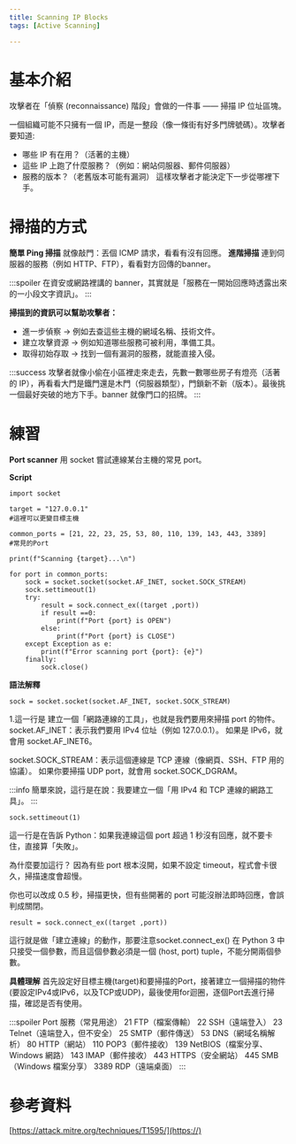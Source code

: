 ```yaml
---
title: Scanning IP Blocks
tags: [Active Scanning]

---
```


# 基本介紹
攻擊者在「偵察 (reconnaissance) 階段」會做的一件事 —— 掃描 IP 位址區塊。

一個組織可能不只擁有一個 IP，而是一整段（像一條街有好多門牌號碼）。攻擊者要知道:
* 哪些 IP 有在用？（活著的主機）
* 這些 IP 上跑了什麼服務？（例如：網站伺服器、郵件伺服器）
* 服務的版本？（老舊版本可能有漏洞）
這樣攻擊者才能決定下一步從哪裡下手。

# 掃描的方式
**簡單 Ping 掃描**
就像敲門：丟個 ICMP 請求，看看有沒有回應。
**進階掃描**
連到伺服器的服務（例如 HTTP、FTP），看看對方回傳的banner。

:::spoiler
在資安或網路裡講的 banner，其實就是「服務在一開始回應時透露出來的一小段文字資訊」。
:::

**掃描到的資訊可以幫助攻擊者：**
* 進一步偵察 → 例如去查這些主機的網域名稱、技術文件。
* 建立攻擊資源 → 例如知道哪些服務可被利用，準備工具。
* 取得初始存取 → 找到一個有漏洞的服務，就能直接入侵。

:::success
攻擊者就像小偷在小區裡走來走去，先數一數哪些房子有燈亮（活著的 IP），再看看大門是鐵門還是木門（伺服器類型），門鎖新不新（版本）。最後挑一個最好突破的地方下手。banner 就像門口的招牌。
:::

# 練習
**Port scanner**
用 socket 嘗試連線某台主機的常見 port。

**Script**
```python=
import socket

target = "127.0.0.1"
#這裡可以更變目標主機

common_ports = [21, 22, 23, 25, 53, 80, 110, 139, 143, 443, 3389]
#常見的Port

print(f"Scanning {target}...\n")

for port in common_ports:
    sock = socket.socket(socket.AF_INET, socket.SOCK_STREAM)
    sock.settimeout(1)
    try:
        result = sock.connect_ex((target ,port))
        if result ==0:
            print(f"Port {port} is OPEN")
        else:
            print(f"Port {port} is CLOSE")
    except Exception as e:
        print(f"Error scanning port {port}: {e}")
    finally:
        sock.close()
```
**語法解釋**
```
sock = socket.socket(socket.AF_INET, socket.SOCK_STREAM)
```
1.這一行是 建立一個「網路連線的工具」，也就是我們要用來掃描 port 的物件。
socket.AF_INET：表示我們要用 IPv4 位址（例如 127.0.0.1）。
如果是 IPv6，就會用 socket.AF_INET6。

socket.SOCK_STREAM：表示這個連線是 TCP 連線（像網頁、SSH、FTP 用的協議）。
如果你要掃描 UDP port，就會用 socket.SOCK_DGRAM。

:::info
簡單來說，這行是在說：我要建立一個「用 IPv4 和 TCP 連線的網路工具」。
:::

```
sock.settimeout(1)
```
這一行是在告訴 Python：如果我連線這個 port 超過 1 秒沒有回應，就不要卡住，直接算「失敗」。

為什麼要加這行？
因為有些 port 根本沒開，如果不設定 timeout，程式會卡很久，掃描速度會超慢。

你也可以改成 0.5 秒，掃描更快，但有些開著的 port 可能沒辦法即時回應，會誤判成關閉。

```
result = sock.connect_ex((target ,port))
```
這行就是做「建立連線」的動作，那要注意socket.connect_ex() 在 Python 3 中只接受一個參數，而且這個參數必須是一個 (host, port) tuple，不能分開兩個參數。

**具體理解**
首先設定好目標主機(target)和要掃描的Port，接著建立一個掃描的物件(要設定IPv4或IPv6，以及TCP或UDP)，最後使用for迴圈，逐個Port去進行掃描，確認是否有使用。

:::spoiler
Port	服務（常見用途）
21	FTP（檔案傳輸）
22	SSH（遠端登入）
23	Telnet（遠端登入，但不安全）
25	SMTP（郵件傳送）
53	DNS（網域名稱解析）
80	HTTP（網站）
110	POP3（郵件接收）
139	NetBIOS（檔案分享、Windows 網路）
143	IMAP（郵件接收）
443	HTTPS（安全網站）
445	SMB（Windows 檔案分享）
3389	RDP（遠端桌面）
:::

# 參考資料
[https://attack.mitre.org/techniques/T1595/](https://)